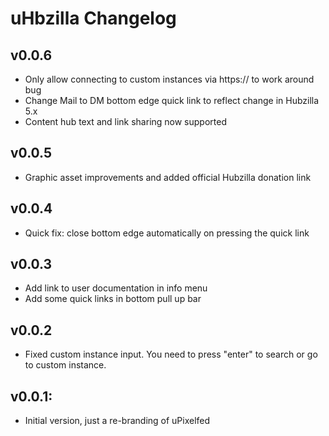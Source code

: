 uHbzilla Changelog
================

v0.0.6
---------------------------
 * Only allow connecting to custom instances via https:// to work around bug
 * Change Mail to DM bottom edge quick link to reflect change in Hubzilla 5.x
 * Content hub text and link sharing now supported

 v0.0.5
---------------------------
 * Graphic asset improvements and added official Hubzilla donation link

 v0.0.4
---------------------------
 * Quick fix: close bottom edge automatically on pressing the quick link

 v0.0.3
---------------------------
 * Add link to user documentation in info menu
 * Add some quick links in bottom pull up bar

 v0.0.2
---------------------------
 * Fixed custom instance input. You need to press "enter" to search or go to custom instance.

 v0.0.1:
---------------------------
 * Initial version, just a re-branding of uPixelfed
